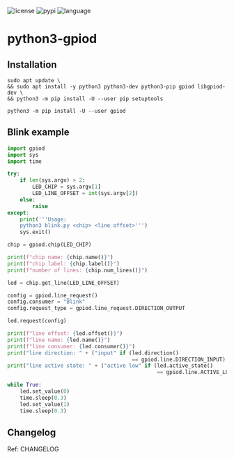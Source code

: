 ![license](https://img.shields.io/github/license/hhk7734/python3-gpiod)
![pypi](https://img.shields.io/pypi/v/gpiod)
![language](https://img.shields.io/github/languages/top/hhk7734/python3-gpiod)

# python3-gpiod

## Installation

```shell
sudo apt update \
&& sudo apt install -y python3 python3-dev python3-pip gpiod libgpiod-dev \
&& python3 -m pip install -U --user pip setuptools
```

```shell
python3 -m pip install -U --user gpiod
```

## Blink example

```python
import gpiod
import sys
import time

try:
    if len(sys.argv) > 2:
        LED_CHIP = sys.argv[1]
        LED_LINE_OFFSET = int(sys.argv[2])
    else:
        raise
except:
    print('''Usage:
    python3 blink.py <chip> <line offset>''')
    sys.exit()

chip = gpiod.chip(LED_CHIP)

print(f"chip name: {chip.name()}")
print(f"chip label: {chip.label()}")
print(f"number of lines: {chip.num_lines()}")

led = chip.get_line(LED_LINE_OFFSET)

config = gpiod.line_request()
config.consumer = "Blink"
config.request_type = gpiod.line_request.DIRECTION_OUTPUT

led.request(config)

print(f"line offset: {led.offset()}")
print(f"line name: {led.name()}")
print(f"line consumer: {led.consumer()}")
print("line direction: " + ("input" if (led.direction()
                                        == gpiod.line.DIRECTION_INPUT) else "output"))
print("line active state: " + ("active low" if (led.active_state()
                                                == gpiod.line.ACTIVE_LOW) else "active high"))

while True:
    led.set_value(0)
    time.sleep(0.3)
    led.set_value(1)
    time.sleep(0.3)
```

## Changelog

Ref: CHANGELOG
